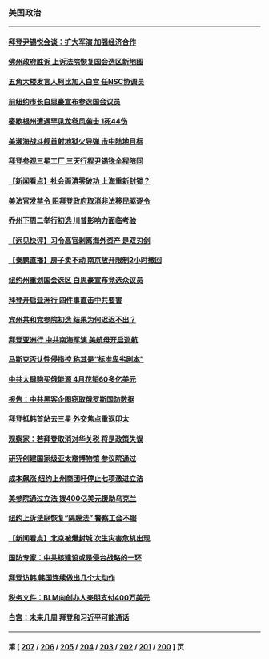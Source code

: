 ### 美国政治
---
#### [拜登尹锡悦会谈：扩大军演 加强经济合作](../../pages/ncid1078159/n13742175.md) 
#### [佛州政府胜诉 上诉法院恢复国会选区新地图](../../pages/ncid1078159/n13742082.md) 
#### [五角大楼发言人柯比加入白宫 任NSC协调员](../../pages/ncid1078159/n13742052.md) 
#### [前纽约市长白思豪宣布参选国会议员](../../pages/ncid1078159/n13742025.md) 
#### [密歇根州遭遇罕见龙卷风袭击 1死44伤](../../pages/ncid1078159/n13742000.md) 
#### [美濒海战斗舰首射地狱火导弹 击中陆地目标](../../pages/ncid1078159/n13741853.md) 
#### [拜登参观三星工厂 三天行程尹锡锐全程陪同](../../pages/ncid1078159/n13741945.md) 
#### [【新闻看点】社会面清零破功 上海重新封锁？](../../pages/ncid1078159/n13741869.md) 
#### [美法官发禁令 阻拜登政府取消非法移民驱逐令](../../pages/ncid1078159/n13741850.md) 
#### [乔州下周二举行初选 川普影响力面临考验](../../pages/ncid1078159/n13741800.md) 
#### [【远见快评】习令高官剥离海外资产 是双刃剑](../../pages/ncid1078159/n13741866.md) 
#### [【秦鹏直播】房子卖不动 南京放开限制2小时撤回](../../pages/ncid1078159/n13741862.md) 
#### [纽约州重划国会选区 白思豪宣布竞选众议员](../../pages/ncid1078159/n13741789.md) 
#### [拜登开启亚洲行 四件事直击中共要害](../../pages/ncid1078159/n13741755.md) 
#### [宾州共和党参院初选 结果为何迟迟不出？](../../pages/ncid1078159/n13741696.md) 
#### [拜登亚洲行 中共南海军演 美航母开启巡航](../../pages/ncid1078159/n13741761.md) 
#### [马斯克否认性侵指控 称其是“标准卑劣剧本”](../../pages/ncid1078159/n13741699.md) 
#### [中共大肆购买俄能源 4月花销60多亿美元](../../pages/ncid1078159/n13741698.md) 
#### [报告：中共黑客企图窃取俄罗斯国防数据](../../pages/ncid1078159/n13741568.md) 
#### [拜登抵韩首站去三星 外交焦点重返印太](../../pages/ncid1078159/n13741591.md) 
#### [观察家：若拜登取消对华关税 将是政策失误](../../pages/ncid1078159/n13741274.md) 
#### [研究创建国家级亚太裔博物馆 参议院通过](../../pages/ncid1078159/n13741348.md) 
#### [成本飙涨 纽约上州商团吁停止七项激进立法](../../pages/ncid1078159/n13741314.md) 
#### [美参院通过立法 拨400亿美元援助乌克兰](../../pages/ncid1078159/n13741222.md) 
#### [纽约上诉法庭恢复“隔膜法” 警察工会不服](../../pages/ncid1078159/n13741334.md) 
#### [【新闻看点】北京被爆封城 次生灾害危机出现](../../pages/ncid1078159/n13741098.md) 
#### [国防专家：中共核建设或是侵台战略的一环](../../pages/ncid1078159/n13741297.md) 
#### [拜登访韩 韩国连续做出几个大动作](../../pages/ncid1078159/n13741304.md) 
#### [税务文件：BLM向创办人亲朋支付400万美元](../../pages/ncid1078159/n13741108.md) 
#### [白宫：未来几周 拜登和习近平可能通话](../../pages/ncid1078159/n13741150.md) 

---
#### 第 [ [207](./207.md) / [206](./206.md) / [205](./205.md) / [204](./204.md) / [203](./203.md) / [202](./202.md) / [201](./201.md) / [200](./200.md) ] 页
